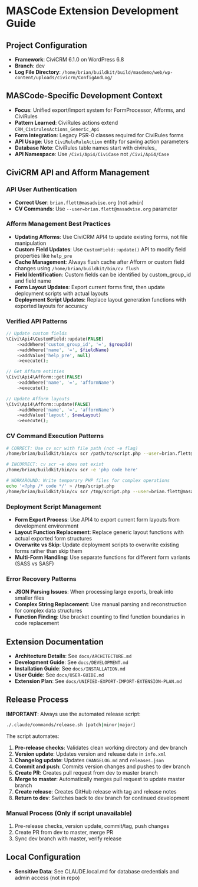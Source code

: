 # MASCode Extension Development Guide

## Project Configuration

- **Framework**: CiviCRM 6.1.0 on WordPress 6.8
- **Branch**: dev
- **Log File Directory**: `/home/brian/buildkit/build/masdemo/web/wp-content/uploads/civicrm/ConfigAndLog/`

## MASCode-Specific Development Context

- **Focus**: Unified export/import system for FormProcessor, Afforms, and CiviRules
- **Pattern Learned**: CiviRules actions extend `CRM_CivirulesActions_Generic_Api`
- **Form Integration**: Legacy PSR-0 classes required for CiviRules forms
- **API Usage**: Use `CiviRuleRuleAction` entity for saving action parameters
- **Database Note**: CiviRules table names start with civirules\_
- **API Namespace**: Use `/Civi/Api4/CiviCase` not `/Civi/Api4/Case`

## CiviCRM API and Afform Management

### API User Authentication
- **Correct User**: `brian.flett@masadvise.org` (not `admin`)
- **CV Commands**: Use `--user=brian.flett@masadvise.org` parameter

### Afform Management Best Practices
- **Updating Afforms**: Use CiviCRM API4 to update existing forms, not file manipulation
- **Custom Field Updates**: Use `CustomField::update()` API to modify field properties like `help_pre`
- **Cache Management**: Always flush cache after Afform or custom field changes using `/home/brian/buildkit/bin/cv flush`
- **Field Identification**: Custom fields can be identified by custom_group_id and field name
- **Form Layout Updates**: Export current forms first, then update deployment scripts with actual layouts
- **Deployment Script Updates**: Replace layout generation functions with exported layouts for accuracy

### Verified API Patterns
```php
// Update custom fields
\Civi\Api4\CustomField::update(FALSE)
    ->addWhere('custom_group_id', '=', $groupId)
    ->addWhere('name', '=', $fieldName)
    ->addValue('help_pre', null)
    ->execute();

// Get Afform entities
\Civi\Api4\Afform::get(FALSE)
    ->addWhere('name', '=', 'afformName')
    ->execute();

// Update Afform layouts
\Civi\Api4\Afform::update(FALSE)
    ->addWhere('name', '=', 'afformName')
    ->addValue('layout', $newLayout)
    ->execute();
```

### CV Command Execution Patterns
```bash
# CORRECT: Use cv scr with file path (not -e flag)
/home/brian/buildkit/bin/cv scr /path/to/script.php --user=brian.flett@masadvise.org

# INCORRECT: cv scr -e does not exist
/home/brian/buildkit/bin/cv scr -e 'php code here'

# WORKAROUND: Write temporary PHP files for complex operations
echo '<?php /* code */' > /tmp/script.php
/home/brian/buildkit/bin/cv scr /tmp/script.php --user=brian.flett@masadvise.org
```

### Deployment Script Management
- **Form Export Process**: Use API4 to export current form layouts from development environment
- **Layout Function Replacement**: Replace generic layout functions with actual exported form structures
- **Overwrite vs Skip**: Update deployment scripts to overwrite existing forms rather than skip them
- **Multi-Form Handling**: Use separate functions for different form variants (SASS vs SASF)

### Error Recovery Patterns
- **JSON Parsing Issues**: When processing large exports, break into smaller files
- **Complex String Replacement**: Use manual parsing and reconstruction for complex data structures
- **Function Finding**: Use bracket counting to find function boundaries in code replacement

## Extension Documentation

- **Architecture Details**: See `docs/ARCHITECTURE.md`
- **Development Guide**: See `docs/DEVELOPMENT.md`
- **Installation Guide**: See `docs/INSTALLATION.md`
- **User Guide**: See `docs/USER-GUIDE.md`
- **Extension Plan**: See `docs/UNIFIED-EXPORT-IMPORT-EXTENSION-PLAN.md`

## Release Process

**IMPORTANT**: Always use the automated release script:

```bash
./.claude/commands/release.sh [patch|minor|major]
```

The script automates:
1. **Pre-release checks**: Validates clean working directory and dev branch
2. **Version update**: Updates version and release date in `info.xml`
3. **Changelog update**: Updates `CHANGELOG.md` and `releases.json`
4. **Commit and push**: Commits version changes and pushes to dev branch
5. **Create PR**: Creates pull request from dev to master branch
6. **Merge to master**: Automatically merges pull request to update master branch
7. **Create release**: Creates GitHub release with tag and release notes
8. **Return to dev**: Switches back to dev branch for continued development

### Manual Process (Only if script unavailable)
1. Pre-release checks, version update, commit/tag, push changes
2. Create PR from dev to master, merge PR
3. Sync dev branch with master, verify release

## Local Configuration

- **Sensitive Data**: See CLAUDE.local.md for database credentials and admin access (not in repo)